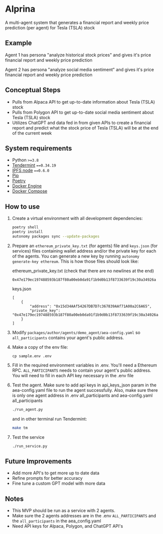 # Alprina

A multi-agent system that generates a financial report and weekly price prediction (per agent) for Tesla (TSLA) stock

## Example

Agent 1 has persona "analyze historical stock prices" and gives it's price financial report and weekly price prediction

Agent 2 has persona "analyze social media sentiment" and gives it's price financial report and weekly price prediction

## Conceptual Steps
- Pulls from Alpaca API to get up-to-date information about Tesla (TSLA) stock
- Pulls from Polygon API to get up-to-date social media sentiment about Tesla (TSLA) stock
- Utilizes ChatGPT and data fed in from given APIs to create a financial report and predict what the stock price of Tesla (TSLA) will be at the end of the current week

## System requirements

- Python `>=3.8`
- [Tendermint](https://docs.tendermint.com/v0.34/introduction/install.html) `==0.34.19`
- [IPFS node](https://docs.ipfs.io/install/command-line/#official-distributions) `==0.6.0`
- [Pip](https://pip.pypa.io/en/stable/installation/)
- [Poetry](https://python-poetry.org/)
- [Docker Engine](https://docs.docker.com/engine/install/)
- [Docker Compose](https://docs.docker.com/compose/install/)


## How to use

1. Create a virtual environment with all development dependencies:

    ```bash
    poetry shell
    poetry install
    autonomy packages sync --update-packages
    ```

2. Prepare an `ethereum_private_key.txt` (for agents) file and `keys.json` (for services) files containing wallet address and/or the private key for each of the agents. You can generate a new key by running `autonomy generate-key ethereum`. This is how those files should look like:

    ethereum_private_key.txt (check that there are no newlines at the end)

    ```
    0x47e179ec197488593b187f80a00eb0da91f1b9d0b13f8733639f19c30a34926a
    ```

    keys.json
    ```
    [
        {
            "address": "0x15d34AAf54267DB7D7c367839AAf71A00a2C6A65",
            "private_key": "0x47e179ec197488593b187f80a00eb0da91f1b9d0b13f8733639f19c30a34926a"
        }
    ]
    ```

3. Modify `packages/author/agents/demo_agent/aea-config.yaml` so `all_participants` contains your agent's public address.


5. Make a copy of the env file:

    ```cp sample.env .env```

5. Fill in the required environment variables in .env. You'll need a Ethereum RPC. `ALL_PARTICIPANTS` needs to contain your agent's public address. You will need to fill in each API key necessary in the .env file


6. Test the agent. Make sure to add api keys in api_keys_json param in the aea-config.yaml file to run the agent successfully. Also, make sure there is only one agent address in .env all_participants and aea-config.yaml all_participants

    ```bash
    ./run_agent.py
    ```

    and in other terminal run Tendermint:

    ```bash
    make tm
    ```

7. Test the service

    ```bash
    ./run_service.py
    ```


## Future Improvements

- Add more API's to get more up to date data
- Refine prompts for better accuracy
- Fine tune a custom GPT model with more data

## Notes

- This MVP should be run as a service with 2 agents.
- Make sure the 2 agents addresses are in the .env `ALL_PARTICIPANTS` and the `all_participants` in the aea_config.yaml
- Need API keys for Alpaca, Polygon, and ChatGPT API's
